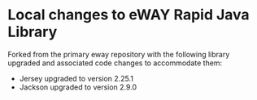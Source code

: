# Local changes to eWAY Rapid Java Library

Forked from the primary eway repository with the following library upgraded and associated code changes to accommodate them:
* Jersey upgraded to version 2.25.1
* Jackson upgraded to version 2.9.0
